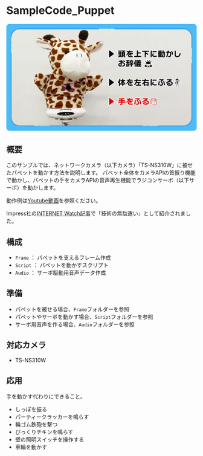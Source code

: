 # SampleCode_Puppet

![PuppetFFunction](./img/func.png)

## 概要

このサンプルでは、ネットワークカメラ（以下カメラ）「TS-NS310W」に被せたパペットを動かす方法を説明します。
パペット全体をカメラAPIの首振り機能で動かし、パペットの手をカメラAPIの音声再生機能でラジコンサーボ（以下サーボ）を動かします。

動作例は[Youtube動画](https://www.youtube.com/watch?v=QgdXpl9iVIc)を参照ください。

Impress社の[INTERNET Watch記事](https://internet.watch.impress.co.jp/docs/topic/shimizu_sp/1538426.html)で「技術の無駄遣い」として紹介されました。

## 構成

- `Frame`   ： パペットを支えるフレーム作成
- `Script`  ： パペットを動かすスクリプト
- `Audio`   ： サーボ駆動用音声データ作成

## 準備

- パペットを被せる場合、`Frame`フォルダーを参照
- パペットやサーボを動かす場合、`Script`フォルダーを参照
- サーボ用音声を作る場合、`Audio`フォルダーを参照

## 対応カメラ  

- TS-NS310W  

## 応用

手を動かす代わりにできること。

- しっぽを振る
- パーティークラッカーを鳴らす
- 輪ゴム鉄砲を撃つ
- びっくりチキンを鳴らす
- 壁の照明スイッチを操作する
- 車輪を動かす
